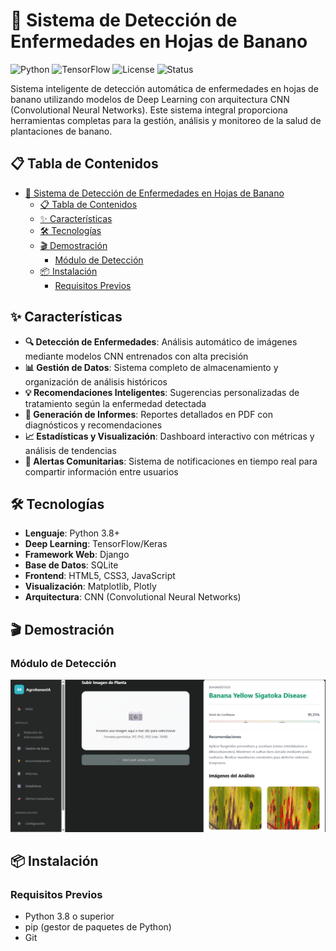 # 🍌 Sistema de Detección de Enfermedades en Hojas de Banano

![Python](https://img.shields.io/badge/Python-3.8+-blue.svg)
![TensorFlow](https://img.shields.io/badge/TensorFlow-2.x-orange.svg)
![License](https://img.shields.io/badge/License-MIT-green.svg)
![Status](https://img.shields.io/badge/Status-Active-success.svg)

Sistema inteligente de detección automática de enfermedades en hojas de banano utilizando modelos de Deep Learning con arquitectura CNN (Convolutional Neural Networks). Este sistema integral proporciona herramientas completas para la gestión, análisis y monitoreo de la salud de plantaciones de banano.

## 📋 Tabla de Contenidos

- [🍌 Sistema de Detección de Enfermedades en Hojas de Banano](#-sistema-de-detección-de-enfermedades-en-hojas-de-banano)
  - [📋 Tabla de Contenidos](#-tabla-de-contenidos)
  - [✨ Características](#-características)
  - [🛠️ Tecnologías](#️-tecnologías)
  - [🎬 Demostración](#-demostración)
    - [Módulo de Detección](#módulo-de-detección)
  - [📦 Instalación](#-instalación)
    - [Requisitos Previos](#requisitos-previos)

## ✨ Características

- **🔍 Detección de Enfermedades**: Análisis automático de imágenes mediante modelos CNN entrenados con alta precisión
- **📊 Gestión de Datos**: Sistema completo de almacenamiento y organización de análisis históricos
- **💡 Recomendaciones Inteligentes**: Sugerencias personalizadas de tratamiento según la enfermedad detectada
- **📄 Generación de Informes**: Reportes detallados en PDF con diagnósticos y recomendaciones
- **📈 Estadísticas y Visualización**: Dashboard interactivo con métricas y análisis de tendencias
- **🔔 Alertas Comunitarias**: Sistema de notificaciones en tiempo real para compartir información entre usuarios

## 🛠️ Tecnologías

- **Lenguaje**: Python 3.8+
- **Deep Learning**: TensorFlow/Keras
- **Framework Web**: Django
- **Base de Datos**: SQLite
- **Frontend**: HTML5, CSS3, JavaScript
- **Visualización**: Matplotlib, Plotly
- **Arquitectura**: CNN (Convolutional Neural Networks)

## 🎬 Demostración

### Módulo de Detección
![Logo AgroBananIA](./AgroBananIA/static/images/deteccion.png)
## 📦 Instalación

### Requisitos Previos

- Python 3.8 o superior
- pip (gestor de paquetes de Python)
- Git


